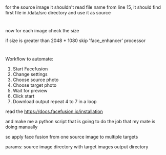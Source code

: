 #

for the source image it shouldn't read file name from line 15, it should find first file in /data/src directory and use it as source

#

now for each image check the size 

if size is greater than 2048 * 1080 skip 'face_enhancer' processor


#

Workflow to automate:

1. Start Facefusion
2. Change settings
3. Choose source photo
4. Choose target photo
5. Wait for preview
6. Click start
7. Download output
repeat 4 to 7 in a loop

read the https://docs.facefusion.io/installation

and make me a python script that is going to do the job that my mate is doing manually

so apply face fusion from one source image to multiple targets

params:
source image
directory with target images
output directory
